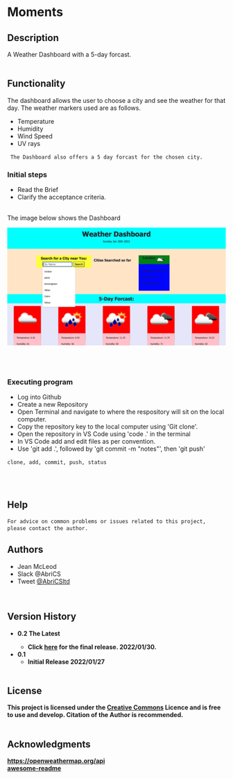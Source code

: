 # Moments

## Description

A Weather Dashboard with a 5-day forcast.
<br><br>


## Functionality

The dashboard allows the user to choose a city and see the weather for that day. The weather markers used are as follows.

- Temperature    
- Humidity  
- Wind Speed
- UV rays


```
 The Dashboard also offers a 5 day forcast for the chosen city.

 ```

### Initial steps

- Read the Brief
- Clarify the acceptance criteria.
 <br><br>
 <p> 
 The image below shows the Dashboard
 </p>

![Image of weatherdashboard](./assets/images/Weather-Dashboard.jpeg)

<br><br>

### Executing program

- Log into Github
- Create a new Repository  
- Open Terminal and navigate to where the respository will sit on the local computer.
- Copy the repository key to the local computer using 'Git clone'.
- Open the repository in VS Code using 'code .' in the terminal
- In VS Code add and edit files as per convention.
- Use 'git add .',  followed by 'git commit -m "notes"', then 'git push'

```
clone, add, commit, push, status
```
<br><br>
## Help
```
For advice on common problems or issues related to this project, please contact the author. 

```
## Authors
- Jean McLeod
- Slack @AbriCS
- Tweet [@AbriCSltd](https://twitter.com/AbriCSltd)
<br>

## Version History

- <b>0.2  The Latest<b>
    - Click [here](https://abrics.github.io/Weather-Now/) for the final release. 2022/01/30.
- 0.1
  - Initial Release 2022/01/27
<br><br>
 
## License

This project is licensed under the [Creative Commons](https://creativecommons.org/licenses/by/2.0/uk/) Licence and is free to use and develop. Citation of the Author is recommended.
<br><br>
 
## Acknowledgments
https://openweathermap.org/api
<br>
[awesome-readme](https://github.com/matiassingers/awesome-readme)


